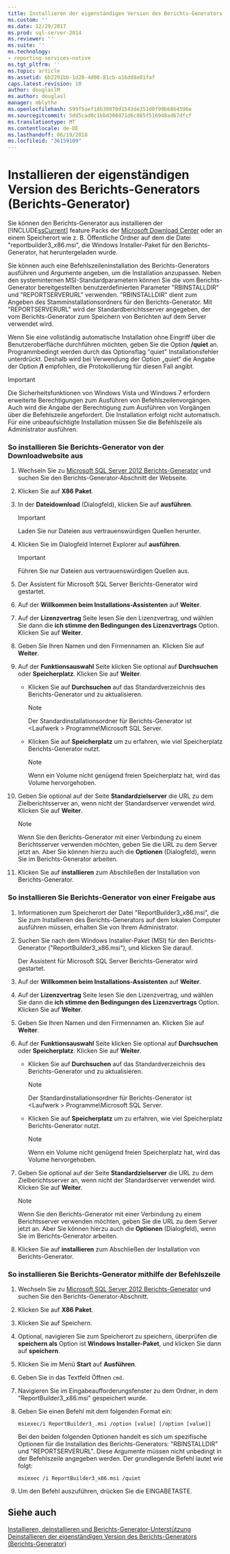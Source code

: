 ```yaml
---
title: Installieren der eigenständigen Version des Berichts-Generators (Berichts-Generator) | Microsoft Docs
ms.custom: ''
ms.date: 12/29/2017
ms.prod: sql-server-2014
ms.reviewer: ''
ms.suite: ''
ms.technology:
- reporting-services-native
ms.tgt_pltfrm: ''
ms.topic: article
ms.assetid: 6b2291bb-1d20-4d08-81cb-a16dd8e01faf
caps.latest.revision: 10
author: douglaslM
ms.author: douglasl
manager: mblythe
ms.openlocfilehash: 599f5aef18b38070d1543de351d0f99b68b4596e
ms.sourcegitcommit: 5dd5cad0c1bbd308471d6c885f516948ad67dfcf
ms.translationtype: MT
ms.contentlocale: de-DE
ms.lasthandoff: 06/19/2018
ms.locfileid: "36159109"
---
```

# <a name="install-the-stand-alone-version-of-report-builder-report-builder"></a>Installieren der eigenständigen Version des Berichts-Generators (Berichts-Generator)
  Sie können den Berichts-Generator aus installieren der [!INCLUDE[ssCurrent](../../includes/sscurrent-md.md)] feature Packs der [Microsoft Download Center](http://go.microsoft.com/fwlink/?LinkID=168472) oder an einem Speicherort wie z. B. Öffentliche Ordner auf dem die Datei "reportbuilder3_x86.msi", die Windows Installer-Paket für den Berichts-Generator, hat heruntergeladen wurde.  
  
 Sie können auch eine Befehlszeileninstallation des Berichts-Generators ausführen und Argumente angeben, um die Installation anzupassen. Neben den systeminternen MSI-Standardparametern können Sie die vom Berichts-Generator bereitgestellten benutzerdefinierten Parameter "RBINSTALLDIR" und "REPORTSERVERURL" verwenden. "RBINSTALLDIR" dient zum Angeben des Stamminstallationsordners für den Berichts-Generator. Mit "REPORTSERVERURL" wird der Standardberichtsserver angegeben, der vom Berichts-Generator zum Speichern von Berichten auf dem Server verwendet wird.  
  
 Wenn Sie eine vollständig automatische Installation ohne Eingriff über die Benutzeroberfläche durchführen möchten, geben Sie die Option **/quiet** an. Programmbedingt werden durch das Optionsflag "quiet" Installationsfehler unterdrückt. Deshalb wird bei Verwendung der Option „quiet“ die Angabe der Option **/l** empfohlen, die Protokollierung für diesen Fall angibt.  
  
> [!IMPORTANT]  
>  Die Sicherheitsfunktionen von Windows Vista und Windows 7 erfordern erweiterte Berechtigungen zum Ausführen von Befehlszeilenvorgängen. Auch wird die Angabe der Berechtigung zum Ausführen von Vorgängen über die Befehlszeile angefordert. Die Installation erfolgt nicht automatisch. Für eine unbeaufsichtigte Installation müssen Sie die Befehlszeile als Administrator ausführen.  
  
### <a name="to-install-report-builder-from-the-download-site"></a>So installieren Sie Berichts-Generator von der Downloadwebsite aus  
  
1.  Wechseln Sie zu [Microsoft SQL Server 2012 Berichts-Generator](http://go.microsoft.com/fwlink/?LinkID=219138) und suchen Sie den Berichts-Generator-Abschnitt der Webseite.  
  
2.  Klicken Sie auf **X86 Paket**.  
  
3.  In der **Dateidownload** (Dialogfeld), klicken Sie auf **ausführen**.  
  
    > [!IMPORTANT]  
    >  Laden Sie nur Dateien aus vertrauenswürdigen Quellen herunter.  
  
4.  Klicken Sie im Dialogfeld Internet Explorer auf **ausführen**.  
  
    > [!IMPORTANT]  
    >  Führen Sie nur Dateien aus vertrauenswürdigen Quellen aus.  
  
5.  Der Assistent für Microsoft SQL Server Berichts-Generator wird gestartet.  
  
6.  Auf der **Willkommen beim Installations-Assistenten** auf **Weiter**.  
  
7.  Auf der **Lizenzvertrag** Seite lesen Sie den Lizenzvertrag, und wählen Sie dann die **ich stimme den Bedingungen des Lizenzvertrags** Option. Klicken Sie auf **Weiter**.  
  
8.  Geben Sie Ihren Namen und den Firmennamen an. Klicken Sie auf **Weiter**.  
  
9. Auf der **Funktionsauswahl** Seite klicken Sie optional auf **Durchsuchen** oder **Speicherplatz**. Klicken Sie auf **Weiter**.  
  
    -   Klicken Sie auf **Durchsuchen** auf das Standardverzeichnis des Berichts-Generator und zu aktualisieren.  
  
        > [!NOTE]  
        >  Der Standardinstallationsordner für Berichts-Generator ist \<Laufwerk > Programme\Microsoft SQL Server.  
  
    -   Klicken Sie auf **Speicherplatz** um zu erfahren, wie viel Speicherplatz Berichts-Generator nutzt.  
  
        > [!NOTE]  
        >  Wenn ein Volume nicht genügend freien Speicherplatz hat, wird das Volume hervorgehoben.  
  
10. Geben Sie optional auf der Seite **Standardzielserver** die URL zu dem Zielberichtsserver an, wenn nicht der Standardserver verwendet wird. Klicken Sie auf **Weiter**.  
  
    > [!NOTE]  
    >  Wenn Sie den Berichts-Generator mit einer Verbindung zu einem Berichtsserver verwenden möchten, geben Sie die URL zu dem Server jetzt an. Aber Sie können hierzu auch die **Optionen** (Dialogfeld), wenn Sie im Berichts-Generator arbeiten.  
  
11. Klicken Sie auf **installieren** zum Abschließen der Installation von Berichts-Generator.  
  
### <a name="to-install-report-builder-from-a-share"></a>So installieren Sie Berichts-Generator von einer Freigabe aus  
  
1.  Informationen zum Speicherort der Datei "ReportBuilder3_x86.msi", die Sie zum Installieren des Berichts-Generators auf dem lokalen Computer ausführen müssen, erhalten Sie von Ihrem Administrator.  
  
2.  Suchen Sie nach dem Windows Installer-Paket (MSI) für den Berichts-Generator ("ReportBuilder3_x86.msi"), und klicken Sie darauf.  
  
     Der Assistent für Microsoft SQL Server Berichts-Generator wird gestartet.  
  
3.  Auf der **Willkommen beim Installations-Assistenten** auf **Weiter**.  
  
4.  Auf der **Lizenzvertrag** Seite lesen Sie den Lizenzvertrag, und wählen Sie dann die **ich stimme den Bedingungen des Lizenzvertrags** Option. Klicken Sie auf **Weiter**.  
  
5.  Geben Sie Ihren Namen und den Firmennamen an. Klicken Sie auf **Weiter**.  
  
6.  Auf der **Funktionsauswahl** Seite klicken Sie optional auf **Durchsuchen** oder **Speicherplatz**. Klicken Sie auf **Weiter**.  
  
    -   Klicken Sie auf **Durchsuchen** auf das Standardverzeichnis des Berichts-Generator und zu aktualisieren.  
  
        > [!NOTE]  
        >  Der Standardinstallationsordner für Berichts-Generator ist \<Laufwerk > Programme\Microsoft SQL Server.  
  
    -   Klicken Sie auf **Speicherplatz** um zu erfahren, wie viel Speicherplatz Berichts-Generator nutzt.  
  
        > [!NOTE]  
        >  Wenn ein Volume nicht genügend freien Speicherplatz hat, wird das Volume hervorgehoben.  
  
7.  Geben Sie optional auf der Seite **Standardzielserver** die URL zu dem Zielberichtsserver an, wenn nicht der Standardserver verwendet wird. Klicken Sie auf **Weiter**.  
  
    > [!NOTE]  
    >  Wenn Sie den Berichts-Generator mit einer Verbindung zu einem Berichtsserver verwenden möchten, geben Sie die URL zu dem Server jetzt an. Aber Sie können hierzu auch die **Optionen** (Dialogfeld), wenn Sie im Berichts-Generator arbeiten.  
  
8.  Klicken Sie auf **installieren** zum Abschließen der Installation von Berichts-Generator.  
  
### <a name="to-install-report-builder-from-the-command-line"></a>So installieren Sie Berichts-Generator mithilfe der Befehlszeile  
  
1.  Wechseln Sie zu [Microsoft SQL Server 2012 Berichts-Generator](http://go.microsoft.com/fwlink/?LinkID=219138) und suchen Sie den Berichts-Generator-Abschnitt.  
  
2.  Klicken Sie auf **X86 Paket**.  
  
3.  Klicken Sie auf Speichern.  
  
4.  Optional, navigieren Sie zum Speicherort zu speichern, überprüfen die **speichern als** Option ist **Windows Installer-Paket**, und klicken Sie dann auf **speichern**.  
  
5.  Klicken Sie im Menü **Start** auf **Ausführen**.  
  
6.  Geben Sie in das Textfeld Öffnen `cmd.`  
  
7.  Navigieren Sie im Eingabeaufforderungsfenster zu dem Ordner, in dem "ReportBuilder3_x86.msi" gespeichert wurde.  
  
8.  Geben Sie einen Befehl mit dem folgenden Format ein:  
  
     `msiexec/i ReportBuilder3_.msi /option [value] [/option [value]]`  
  
     Bei den beiden folgenden Optionen handelt es sich um spezifische Optionen für die Installation des Berichts-Generators: "RBINSTALLDIR" und "REPORTSERVERURL". Diese Argumente müssen nicht unbedingt in der Befehlszeile angegeben werden. Der grundlegende Befehl lautet wie folgt:  
  
     `msiexec /i ReportBuilder3_x86.msi /quiet`  
  
9. Um den Befehl auszuführen, drücken Sie die EINGABETASTE.  
  
## <a name="see-also"></a>Siehe auch  
 [Installieren, deinstallieren und Berichts-Generator-Unterstützung](../install-uninstall-and-report-builder-support.md)   
 [Deinstallieren der eigenständigen Version des Berichts-Generators &#40;Berichts-Generator&#41;](install-report-builder.md)  
  
  